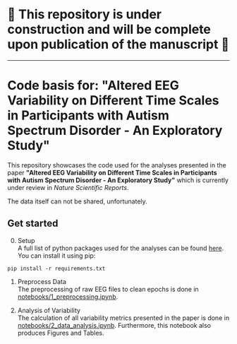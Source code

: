 # :rotating_light: This repository is under construction and will be complete upon publication of the manuscript :rotating_light:

---

# Code basis for: "Altered EEG Variability on Different Time Scales in Participants with Autism Spectrum Disorder - An Exploratory Study"
This repository showcases the code used for the analyses presented in the paper **"Altered EEG Variability on Different Time Scales in Participants with Autism Spectrum Disorder - An Exploratory Study"** which is currently under review in *Nature Scientific Reports*. 

The data itself can not be shared, unfortunately. 

## Get started

0. Setup  
A full list of python packages used for the analyses can be found [here](https://github.com/LukeTheHecker/asd-variability/blob/main/requirements.txt).  
You can install it using pip:
```
pip install -r requirements.txt
```

1. Preprocess Data  
The preprocessing of raw EEG files to clean epochs is done in [notebooks/1_preprocessing.ipynb](https://github.com/LukeTheHecker/asd-variability/blob/main/notebooks/1_preprocessing.ipynb).

2. Analysis of Variability  
The calculation of all variability metrics presented in the paper is done in [notebooks/2_data_analysis.ipynb](https://github.com/LukeTheHecker/asd-variability/blob/main/notebooks/2_data_analysis.ipynb).
Furthermore, this notebook also produces Figures and Tables.
